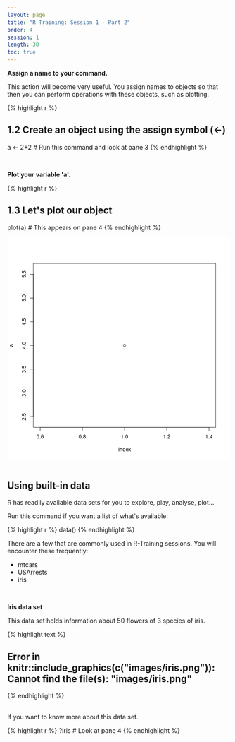 ```yaml
---
layout: page
title: "R Training: Session 1 - Part 2"
order: 4
session: 1
length: 30
toc: true
---
```


**Assign a name to your command.**

This action will become very useful. You assign names to objects so that then you can perform operations with these objects, such as plotting.


{% highlight r %}
## 1.2 Create an object using the assign symbol (<-)
a <- 2+2 # Run this command and look at pane 3
{% endhighlight %}

<br>

**Plot your variable 'a'.** 

{% highlight r %}
## 1.3 Let's plot our object
plot(a) # This appears on pane 4
{% endhighlight %}

<img src="/figure/rmarkdown/04_new/unnamed-chunk-2-1.png" alt="plot of chunk unnamed-chunk-2" style="display: block; margin: auto;" />

<br>

## Using built-in data

R has readily available data sets for you to explore, play, analyse, plot... 

Run this command if you want a list of what's available:


{% highlight r %}
data()
{% endhighlight %}

There are a few that are commonly used in R-Training sessions. You will encounter these frequently:

- mtcars
- USArrests
- iris

<br>

**Iris data set**

This data set holds information about 50 flowers of 3 species of iris. 

{% highlight text %}
## Error in knitr::include_graphics(c("images/iris.png")): Cannot find the file(s): "images/iris.png"
{% endhighlight %}

<br>
If you want to know more about this data set. 


{% highlight r %}
?iris # Look at pane 4
{% endhighlight %}

